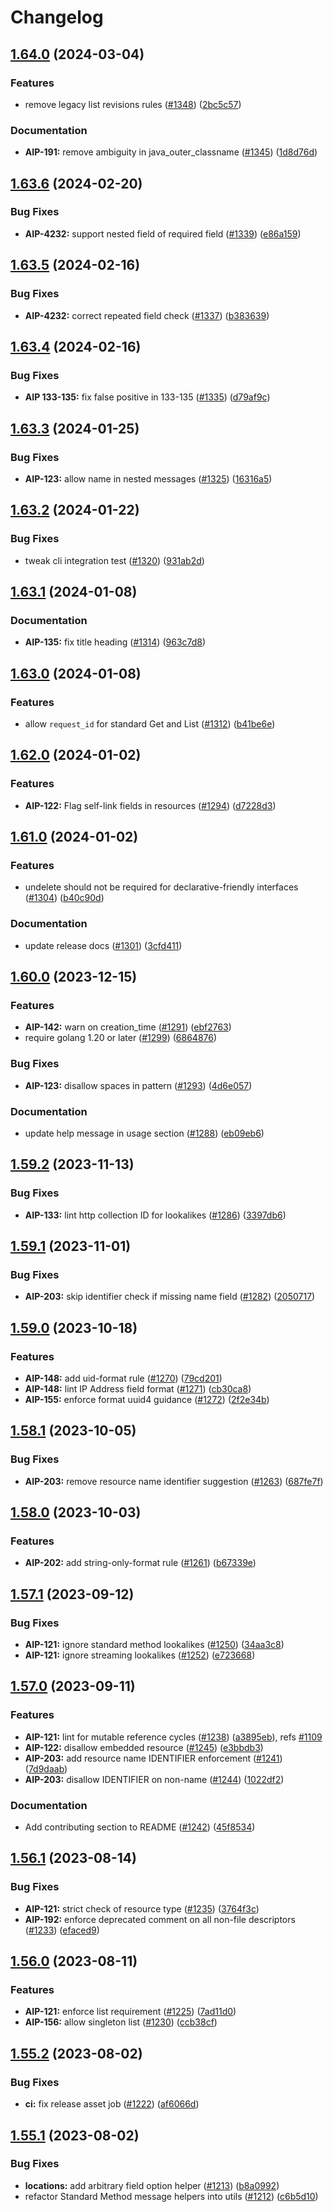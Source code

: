 # Changelog

## [1.64.0](https://github.com/aep-dev/api-linter/compare/v1.63.6...v1.64.0) (2024-03-04)


### Features

* remove legacy list revisions rules ([#1348](https://github.com/aep-dev/api-linter/issues/1348)) ([2bc5c57](https://github.com/aep-dev/api-linter/commit/2bc5c574eb2e33aee2df502bd3b70454dbfae542))


### Documentation

* **AIP-191:** remove ambiguity in java_outer_classname ([#1345](https://github.com/aep-dev/api-linter/issues/1345)) ([1d8d76d](https://github.com/aep-dev/api-linter/commit/1d8d76d561e5042735c63fa23ec26c7520d11498))

## [1.63.6](https://github.com/aep-dev/api-linter/compare/v1.63.5...v1.63.6) (2024-02-20)


### Bug Fixes

* **AIP-4232:** support nested field of required field ([#1339](https://github.com/aep-dev/api-linter/issues/1339)) ([e86a159](https://github.com/aep-dev/api-linter/commit/e86a159cfecf8e19bff7d869e3c0bca9c140ce08))

## [1.63.5](https://github.com/aep-dev/api-linter/compare/v1.63.4...v1.63.5) (2024-02-16)


### Bug Fixes

* **AIP-4232:** correct repeated field check ([#1337](https://github.com/aep-dev/api-linter/issues/1337)) ([b383639](https://github.com/aep-dev/api-linter/commit/b383639288fb14c776ad644368bf22d62c83e3b7))

## [1.63.4](https://github.com/aep-dev/api-linter/compare/v1.63.3...v1.63.4) (2024-02-16)


### Bug Fixes

* **AIP 133-135:** fix false positive in 133-135 ([#1335](https://github.com/aep-dev/api-linter/issues/1335)) ([d79af9c](https://github.com/aep-dev/api-linter/commit/d79af9cc85959ce2f22d2a12f1d2fbfca0fd2e7b))

## [1.63.3](https://github.com/aep-dev/api-linter/compare/v1.63.2...v1.63.3) (2024-01-25)


### Bug Fixes

* **AIP-123:** allow name in nested messages ([#1325](https://github.com/aep-dev/api-linter/issues/1325)) ([16316a5](https://github.com/aep-dev/api-linter/commit/16316a5405bd967e926a1482f3bd1e85e1c45eed))

## [1.63.2](https://github.com/aep-dev/api-linter/compare/v1.63.1...v1.63.2) (2024-01-22)


### Bug Fixes

* tweak cli integration test ([#1320](https://github.com/aep-dev/api-linter/issues/1320)) ([931ab2d](https://github.com/aep-dev/api-linter/commit/931ab2dec5005d7c4fcc7b656bcd4141c55daeaa))

## [1.63.1](https://github.com/aep-dev/api-linter/compare/v1.63.0...v1.63.1) (2024-01-08)


### Documentation

* **AIP-135:** fix title heading ([#1314](https://github.com/aep-dev/api-linter/issues/1314)) ([963c7d8](https://github.com/aep-dev/api-linter/commit/963c7d8ac016d4feec7e4b4d552dfb08ff421cfe))

## [1.63.0](https://github.com/aep-dev/api-linter/compare/v1.62.0...v1.63.0) (2024-01-08)


### Features

* allow `request_id` for standard Get and List ([#1312](https://github.com/aep-dev/api-linter/issues/1312)) ([b41be6e](https://github.com/aep-dev/api-linter/commit/b41be6ea41dfc2fb230f5b9f5aa5de4e5d276849))

## [1.62.0](https://github.com/aep-dev/api-linter/compare/v1.61.0...v1.62.0) (2024-01-02)


### Features

* **AIP-122:** Flag self-link fields in resources ([#1294](https://github.com/aep-dev/api-linter/issues/1294)) ([d7228d3](https://github.com/aep-dev/api-linter/commit/d7228d329ed90ced353dd6a9022d19570069adab))

## [1.61.0](https://github.com/aep-dev/api-linter/compare/v1.60.0...v1.61.0) (2024-01-02)


### Features

* undelete should not be required for declarative-friendly interfaces ([#1304](https://github.com/aep-dev/api-linter/issues/1304)) ([b40c90d](https://github.com/aep-dev/api-linter/commit/b40c90d9b1a30d50c08e1373dd9c7b468dd651c2))


### Documentation

* update release docs ([#1301](https://github.com/aep-dev/api-linter/issues/1301)) ([3cfd411](https://github.com/aep-dev/api-linter/commit/3cfd4111355af9ac581a5bc45e860d8592869418))

## [1.60.0](https://github.com/aep-dev/api-linter/compare/v1.59.2...v1.60.0) (2023-12-15)


### Features

* **AIP-142:** warn on creation_time ([#1291](https://github.com/aep-dev/api-linter/issues/1291)) ([ebf2763](https://github.com/aep-dev/api-linter/commit/ebf27633aed7afc0679664fab0b8493110a5462f))
* require golang 1.20 or later ([#1299](https://github.com/aep-dev/api-linter/issues/1299)) ([6864876](https://github.com/aep-dev/api-linter/commit/6864876c07c8f2adfd3e81bd651edbfdaa621a79))


### Bug Fixes

* **AIP-123:** disallow spaces in pattern ([#1293](https://github.com/aep-dev/api-linter/issues/1293)) ([4d6e057](https://github.com/aep-dev/api-linter/commit/4d6e0574c9bc8537968cc4f301e5fe2e4b121618))


### Documentation

* update help message in usage section ([#1288](https://github.com/aep-dev/api-linter/issues/1288)) ([eb09eb6](https://github.com/aep-dev/api-linter/commit/eb09eb6d8e2600431a326b3ab7b332054e5cf10b))

## [1.59.2](https://github.com/aep-dev/api-linter/compare/v1.59.1...v1.59.2) (2023-11-13)


### Bug Fixes

* **AIP-133:** lint http collection ID for lookalikes ([#1286](https://github.com/aep-dev/api-linter/issues/1286)) ([3397db6](https://github.com/aep-dev/api-linter/commit/3397db63db4adab4f80f022bf247019483473644))

## [1.59.1](https://github.com/aep-dev/api-linter/compare/v1.59.0...v1.59.1) (2023-11-01)


### Bug Fixes

* **AIP-203:** skip identifier check if  missing name field ([#1282](https://github.com/aep-dev/api-linter/issues/1282)) ([2050717](https://github.com/aep-dev/api-linter/commit/2050717c5f965a7374956f87b35ee048d1f2f53a))

## [1.59.0](https://github.com/aep-dev/api-linter/compare/v1.58.1...v1.59.0) (2023-10-18)


### Features

* **AIP-148:** add uid-format rule ([#1270](https://github.com/aep-dev/api-linter/issues/1270)) ([79cd201](https://github.com/aep-dev/api-linter/commit/79cd20109925c348e7a898211d5d8a8533f5a0c3))
* **AIP-148:** lint IP Address field format ([#1271](https://github.com/aep-dev/api-linter/issues/1271)) ([cb30ca8](https://github.com/aep-dev/api-linter/commit/cb30ca877e249f9a0492a5b95742ed8f1a4f092b))
* **AIP-155:** enforce format uuid4 guidance ([#1272](https://github.com/aep-dev/api-linter/issues/1272)) ([2f2e34b](https://github.com/aep-dev/api-linter/commit/2f2e34b24c8ac967094418654ebbffcecbd2d04d))

## [1.58.1](https://github.com/aep-dev/api-linter/compare/v1.58.0...v1.58.1) (2023-10-05)


### Bug Fixes

* **AIP-203:** remove resource name identifier suggestion ([#1263](https://github.com/aep-dev/api-linter/issues/1263)) ([687fe7f](https://github.com/aep-dev/api-linter/commit/687fe7f087018f140df677c8cb9836da0bf37b93))

## [1.58.0](https://github.com/aep-dev/api-linter/compare/v1.57.1...v1.58.0) (2023-10-03)


### Features

* **AIP-202:** add string-only-format rule ([#1261](https://github.com/aep-dev/api-linter/issues/1261)) ([b67339e](https://github.com/aep-dev/api-linter/commit/b67339ed8cfb49fcafd0f47f4585a636f8da8600))

## [1.57.1](https://github.com/aep-dev/api-linter/compare/v1.57.0...v1.57.1) (2023-09-12)


### Bug Fixes

* **AIP-121:** ignore standard method lookalikes ([#1250](https://github.com/aep-dev/api-linter/issues/1250)) ([34aa3c8](https://github.com/aep-dev/api-linter/commit/34aa3c8ef5bd58879d2982542e5b786abedd971b))
* **AIP-121:** ignore streaming lookalikes ([#1252](https://github.com/aep-dev/api-linter/issues/1252)) ([e723668](https://github.com/aep-dev/api-linter/commit/e7236687b64c1e465ce03048c8b67fe09db1091b))

## [1.57.0](https://github.com/aep-dev/api-linter/compare/v1.56.1...v1.57.0) (2023-09-11)


### Features

* **AIP-121:** lint for mutable reference cycles ([#1238](https://github.com/aep-dev/api-linter/issues/1238)) ([a3895eb](https://github.com/aep-dev/api-linter/commit/a3895eba02890c72318bad0726b0599f5b37b261)), refs [#1109](https://github.com/aep-dev/api-linter/issues/1109)
* **AIP-122:** disallow embedded resource ([#1245](https://github.com/aep-dev/api-linter/issues/1245)) ([e3bbdb3](https://github.com/aep-dev/api-linter/commit/e3bbdb313f7507139d7ec91995200b9bc543d7ae))
* **AIP-203:** add resource name IDENTIFIER enforcement ([#1241](https://github.com/aep-dev/api-linter/issues/1241)) ([7d9daab](https://github.com/aep-dev/api-linter/commit/7d9daab01d4da23d90e42fc78673d27086289cf4))
* **AIP-203:** disallow IDENTIFIER on non-name ([#1244](https://github.com/aep-dev/api-linter/issues/1244)) ([1022df2](https://github.com/aep-dev/api-linter/commit/1022df2e3160df675ca6dfd460cc6e77dfe5e954))


### Documentation

* Add contributing section to README ([#1242](https://github.com/aep-dev/api-linter/issues/1242)) ([45f8534](https://github.com/aep-dev/api-linter/commit/45f853426f1d737258df2345e14e60ff20e50645))

## [1.56.1](https://github.com/aep-dev/api-linter/compare/v1.56.0...v1.56.1) (2023-08-14)


### Bug Fixes

* **AIP-121:** strict check of resource type ([#1235](https://github.com/aep-dev/api-linter/issues/1235)) ([3764f3c](https://github.com/aep-dev/api-linter/commit/3764f3c9eef1caae3a806c0de175f03e059fcf74))
* **AIP-192:** enforce deprecated comment on all non-file descriptors ([#1233](https://github.com/aep-dev/api-linter/issues/1233)) ([efaced9](https://github.com/aep-dev/api-linter/commit/efaced966aa2b7712259cae71dfd539b79bb01ed))

## [1.56.0](https://github.com/aep-dev/api-linter/compare/v1.55.2...v1.56.0) (2023-08-11)


### Features

* **AIP-121:** enforce list requirement ([#1225](https://github.com/aep-dev/api-linter/issues/1225)) ([7ad11d0](https://github.com/aep-dev/api-linter/commit/7ad11d0add4228236bae63f8b3e87812428758e8))
* **AIP-156:** allow singleton list ([#1230](https://github.com/aep-dev/api-linter/issues/1230)) ([ccb38cf](https://github.com/aep-dev/api-linter/commit/ccb38cfed985c24dad9055704103583a2d8ff326))

## [1.55.2](https://github.com/aep-dev/api-linter/compare/v1.55.1...v1.55.2) (2023-08-02)


### Bug Fixes

* **ci:** fix release asset job ([#1222](https://github.com/aep-dev/api-linter/issues/1222)) ([af6066d](https://github.com/aep-dev/api-linter/commit/af6066d83b00bacae8c3f3535729110580bc8f75))

## [1.55.1](https://github.com/aep-dev/api-linter/compare/v1.55.0...v1.55.1) (2023-08-02)


### Bug Fixes

* **locations:** add arbitrary field option helper ([#1213](https://github.com/aep-dev/api-linter/issues/1213)) ([b8a0992](https://github.com/aep-dev/api-linter/commit/b8a09921324769f882d14efb95014cadc81b8644))
* refactor Standard Method message helpers into utils ([#1212](https://github.com/aep-dev/api-linter/issues/1212)) ([c6b5d10](https://github.com/aep-dev/api-linter/commit/c6b5d10eadf72b71437d5639d3ad17d07af22082))
